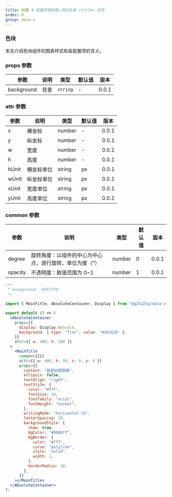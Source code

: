 ```yaml
---
title: 标题 # 配置页面标题,同时生成 <title> 标签
order: 0
group: data-v
---
```


### 色块

本文介绍色块组件的图表样式和各配置项的含义。

### props 参数

| 参数       | 说明 | 类型     | 默认值 | 版本  |
| ---------- | ---- | -------- | ------ | ----- |
| background | 背景 | `string` | -      | 0.0.1 |

### attr 参数

| 参数  | 说明       | 类型   | 默认值 | 版本  |
| ----- | ---------- | ------ | ------ | ----- |
| x     | 横坐标     | number | -      | 0.0.1 |
| y     | 纵坐标     | number | -      | 0.0.1 |
| w     | 宽度       | number | -      | 0.0.1 |
| h     | 高度       | number | -      | 0.0.1 |
| hUnit | 横坐标单位 | string | px     | 0.0.1 |
| wUnit | 纵坐标单位 | string | px     | 0.0.1 |
| xUnit | 宽度单位   | string | px     | 0.0.1 |
| yUnit | 高度单位   | string | px     | 0.0.1 |

### common 参数

| 参数    | 说明                                                    | 类型   | 默认值 | 版本  |
| ------- | ------------------------------------------------------- | ------ | ------ | ----- |
| degree  | 旋转角度：以组件的中心为中心点，进行旋转，单位为度（°） | number | 0      | 0.0.1 |
| opacity | 不透明度：取值范围为 0~1                                | number | 1      | 0.0.1 |

```jsx
/**
 * background: '#f6f7f9'
 */

import { MainTitle, AbsoluteContainer, Display } from "@q25a25q/data-v";

export default () => (
  <AbsoluteContainer
    props={{
      display: Display.NoScale,
      background: { type: "flat", value: "#262626" },
    }}
    attr={{ w: 400, h: 100 }}
  >
    <MainTitle
      common={{}}
      attr={{ w: 400, h: 50, x: 0, y: 0 }}
      props={{
        content: "我是标题数据",
        ellipsis: false,
        textAlign: "right",
        textStyle: {
          color: "#fff",
          fontSize: 24,
          fontFamily: "arial",
          fontWeight: "normal",
        },
        writingMode: "horizontal-tb",
        letterSpacing: 20,
        backgroundStyle: {
          show: true,
          bgColor: "#008bff",
          bgBorder: {
            color: "#fff",
            curve: "polyline",
            style: "solid",
            width: 1,
          },
          borderRadius: 10,
        },
      }}
    ></MainTitle>
  </AbsoluteContainer>
);
```

